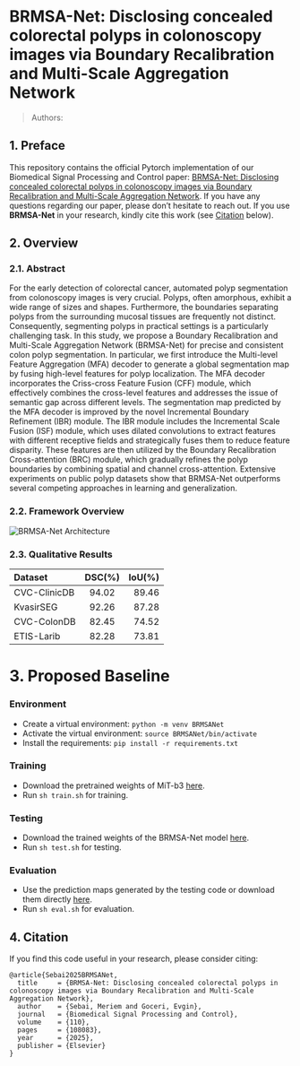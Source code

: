 # BRMSA-Net: Disclosing concealed colorectal polyps in colonoscopy images via Boundary Recalibration and Multi-Scale Aggregation Network
> Authors:
## 1. Preface 
This repository contains the official Pytorch implementation of our Biomedical Signal Processing and Control paper: [BRMSA-Net: Disclosing concealed colorectal polyps in colonoscopy images via Boundary Recalibration and Multi-Scale Aggregation Network](https://www.sciencedirect.com/science/article/abs/pii/S1746809425005944).
If you have any questions regarding our paper, please don’t hesitate to reach out. If you use **BRMSA-Net** in your research, kindly cite this work (see [Citation](#citation) below).

## 2. Overview
### 2.1. Abstract
For the early detection of colorectal cancer, automated polyp segmentation from colonoscopy images is very crucial. Polyps, often amorphous, exhibit a wide range of sizes and shapes. Furthermore, the boundaries separating polyps from the surrounding mucosal tissues are frequently not distinct. Consequently, segmenting polyps in practical settings is a particularly challenging task. In this study, we propose a Boundary Recalibration and Multi-Scale Aggregation Network (BRMSA-Net) for precise and consistent colon polyp segmentation. In particular, we first introduce the Multi-level Feature Aggregation (MFA) decoder to generate a global segmentation map by fusing high-level features for polyp localization. The MFA decoder incorporates the Criss-cross Feature Fusion (CFF) module, which effectively combines the cross-level features and addresses the issue of semantic gap across different levels. The segmentation map predicted by the MFA decoder is improved by the novel Incremental Boundary Refinement (IBR) module. The IBR module includes the Incremental Scale Fusion (ISF) module, which uses dilated convolutions to extract features with different receptive fields and strategically fuses them to reduce feature disparity. These features are then utilized by the Boundary Recalibration Cross-attention (BRC) module, which gradually refines the polyp boundaries by combining spatial and channel cross-attention. Extensive experiments on public polyp datasets show that BRMSA-Net outperforms several competing approaches in learning and generalization. 

### 2.2. Framework Overview
![BRMSA-Net Architecture](https://drive.google.com/uc?export=view&id=1d7s9o0nyNBBR3zWeIQTNb0H-MZPpPvvR)

### 2.3. Qualitative Results
| Dataset      |     DSC(%)    |     IoU(%)   |
|:-------------|:-------------:|-------------:|
| CVC-ClinicDB |     94.02     |     89.46    |
| KvasirSEG    |     92.26     |     87.28    |
| CVC-ColonDB  |     82.45     |     74.52    |
| ETIS-Larib   |     82.28     |     73.81    |

# 3. Proposed Baseline
### Environment
- Create a virtual environment: `python -m venv BRMSANet`
- Activate the virtual environment: `source BRMSANet/bin/activate`
- Install the requirements: `pip install -r requirements.txt`
### Training
- Download the pretrained weights of MiT-b3 [here](https://drive.google.com/drive/folders/1w59gNxY0z68XnJT4sHOiYM5lgy3tgE7g?usp=sharing).
- Run `sh train.sh` for training. 
### Testing
- Download the trained weights of the BRMSA-Net model [here](https://drive.google.com/drive/folders/1Ytot6mxZWTDwFHymiEp099LbmTVmHYly?usp=sharing).
- Run `sh test.sh` for testing.
### Evaluation
- Use the prediction maps generated by the testing code or download them directly [here](https://drive.google.com/drive/folders/1muYxmzbnZYUF95E49hLXf7H_AYjrCXME?usp=sharing).
- Run `sh eval.sh` for evaluation.

## 4. Citation
If you find this code useful in your research, please consider citing:

```
@article{Sebai2025BRMSANet,
  title     = {BRMSA-Net: Disclosing concealed colorectal polyps in colonoscopy images via Boundary Recalibration and Multi-Scale Aggregation Network},
  author    = {Sebai, Meriem and Goceri, Evgin},
  journal   = {Biomedical Signal Processing and Control},
  volume    = {110},
  pages     = {108083},
  year      = {2025},
  publisher = {Elsevier}
}
```


























